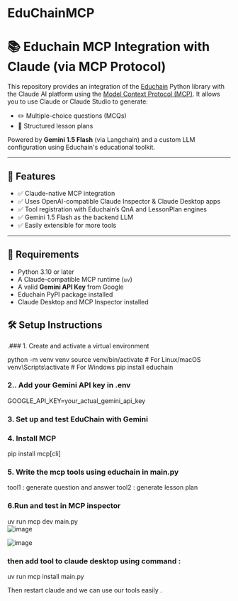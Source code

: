 # EduChainMCP
# 📚 Educhain MCP Integration with Claude (via MCP Protocol)

This repository provides an integration of the [Educhain](https://github.com/satvik314/educhain) Python library with the Claude AI platform using the [Model Context Protocol (MCP)](https://modelcontextprotocol.io). It allows you to use Claude or Claude Studio to generate:
- ✏️ Multiple-choice questions (MCQs)
- 🧠 Structured lesson plans

Powered by **Gemini 1.5 Flash** (via Langchain) and a custom LLM configuration using Educhain's educational toolkit.

---

## 🚀 Features

- ✅ Claude-native MCP integration
- ✅ Uses OpenAI-compatible Claude Inspector & Claude Desktop apps
- ✅ Tool registration with Educhain’s QnA and LessonPlan engines
- ✅ Gemini 1.5 Flash as the backend LLM
- ✅ Easily extensible for more tools

---

## 🧱 Requirements

- Python 3.10 or later
- A Claude-compatible MCP runtime (`uv`)
- A valid **Gemini API Key** from Google
- Educhain PyPI package installed
- Claude Desktop and MCP Inspector installed

## 🛠️ Setup Instructions
.### 1. Create and activate a virtual environment


python -m venv venv
source venv/bin/activate    # For Linux/macOS
venv\Scripts\activate       # For Windows
pip install educhain


### 2.. Add your Gemini API key in .env

GOOGLE_API_KEY=your_actual_gemini_api_key


### 3. Set up and test EduChain with Gemini
### 4. Install MCP
 pip install mcp[cli]

### 5. Write the mcp tools using educhain in main.py 
   tool1 : generate question and answer
   tool2 : generate lesson plan 

### 6.Run and test in MCP inspector 
uv run mcp dev main.py   
![image](https://github.com/user-attachments/assets/31e34174-6621-481b-88fb-3c13a72dce40)

![image](https://github.com/user-attachments/assets/7af815c2-541e-43b6-a5bd-285607a18c43)

### then add tool to claude desktop using command :
uv run mcp install main.py 

Then restart claude and we can use our tools easily . 



